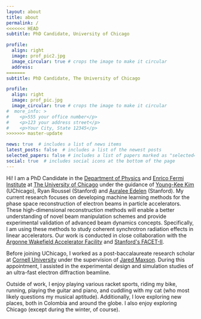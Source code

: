 ```yaml
---
layout: about
title: about
permalink: /
<<<<<<< HEAD
subtitle: PhD Candidate, University of Chicago

profile:
  align: right
  image: prof_pic2.jpg
  image_circular: true # crops the image to make it circular
  address: 
=======
subtitle: PhD Candidate, The University of Chicago

profile:
  align: right
  image: prof_pic.jpg
  image_circular: true # crops the image to make it circular
#  more_info: >
#    <p>555 your office number</p>
#    <p>123 your address street</p>
#    <p>Your City, State 12345</p>
>>>>>>> master-update

news: true  # includes a list of news items
latest_posts: false  # includes a list of the newest posts
selected_papers: false # includes a list of papers marked as "selected={true}"
social: true  # includes social icons at the bottom of the page
---
```


Hi! I am a PhD Candidate in the [Department of Physics](https://physics.uchicago.edu/) and [Enrico Fermi Institute](https://efi.uchicago.edu/) at [The University of Chicago](https://www.uchicago.edu/) under the guidance of [Young-Kee Kim](https://hep.uchicago.edu/~ykkim/index.shtml) (UChicago), Ryan Roussel (Stanford) and [Auralee Edelen](https://www.leelinska.com/) (Stanford). My current research focuses on developing machine learning methods for the phase space reconstruction of electron beams in particle accelerators. These high-dimensional reconstruction methods will enable a better understanding of novel beam manipulation schemes and provide experimental validation of advanced beam dynamics concepts. Specifically, I am using these methods to study coherent synchrotron radiation effects in linear accelerators. Our work is conducted in close collaboration with the [Argonne Wakefield Accelerator Facility](https://www.anl.gov/awa) and [Stanford's FACET-II](https://facet-ii.slac.stanford.edu/).

Before joining UChicago, I worked as a post-baccalaureate research scholar at [Cornell University](https://www.classe.cornell.edu/) under the supervision of [Jared Maxson](https://physics.cornell.edu/jared-maxson). During this appointment, I assisted in the experimental design and simulation studies of an ultra-fast electron diffraction beamline. 

Outside of work, I enjoy playing various racket sports, riding my bike, running, playing the guitar and piano, and cuddling with my cat (who most likely questions my musical aptitude). Additionally, I love exploring new places, both in Colombia and around the globe. I also enjoy exploring Chicago (except during the winter, of course).
